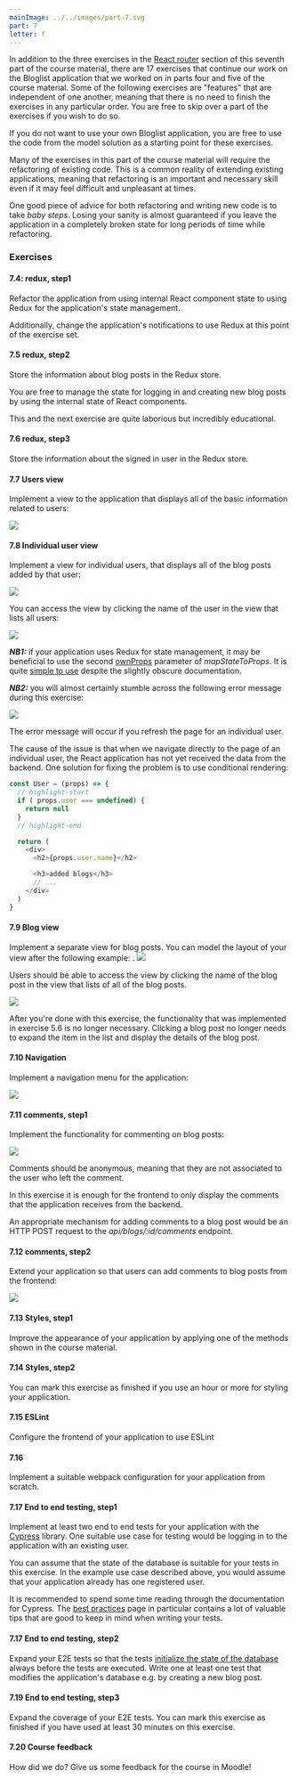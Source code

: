 ```yaml
---
mainImage: ../../images/part-7.svg
part: 7
letter: f
---
```


<div class="content">

<!-- Kurssin seitsemännessä osassa on luvun [React router](/osa7/react_router) kolmen tehtävän lisäksi 17 tehtävää, joissa jatketaan osissa 4 ja 5 tehtyä Bloglist-sovellusta.  Osa seuraavassa olevista tehtävistä on toisistaan riippumattomia "featureita", eli tehtäviä ei tarvitse tehdä järjestyksessä, voit jättää osan aivan hyvin toteuttamatta. -->
In addition to the three exercises in the [React router](/osa7/react_router) section of this seventh part of the course material, there are 17 exercises that continue our work on the Bloglist application that we worked on in parts four and five of the course material. Some of the following exercises are "features" that are independent of one another, meaning that there is no need to finish the exercises in any particular order. You are free to skip over a part of the exercises if you wish to do so.

<!-- Voit ottaa pohjaksi oman sovelluksesi sijaan myös mallivastauksen koodin. -->
If you do not want to use your own Bloglist application, you are free to use the code from the model solution as a starting point for these exercises. 

<!-- Useimmat tämän osan tehtävistä vaativat olemassaolevan koodin refaktoroimista. Tämä on tilanne käytännössä aina sovelluksia laajennettaessa, eli vaikka refaktorointi voi olla hankalaa ja ikävääkin, on kyseessä oleellinen taito. -->
Many of the exercises in this part of the course material will require the refactoring of existing code. This is a common reality of extending existing applications, meaning that refactoring is an important and necessary skill even if it may feel difficult and unpleasant at times.

<!-- Hyvä neuvo niin refaktorointiin kuin uudenkin koodin kirjoittamiseen on <i>pienissä askelissa eteneminen</i>, koodia ei kannata hajottaa totaalisesti refaktorointia tehdessä pitkäksi aikaa, se on käytännössä varma resepti hermojen menettämiseen. -->
One good piece of advice for both refactoring and writing new code is to take <i> baby steps</i>. Losing your sanity is almost guaranteed if you leave the application in a completely broken state for long periods of time while refactoring.

</div>

<div class="tasks">

<!-- ### Tehtäviä -->
### Exercises

#### 7.4: redux, step1

<!-- Siirry käyttämään React-komponenttien tilan sijaan Reduxia sovelluksen tilan hallintaan. -->
Refactor the application from using internal React component state to using Redux for the application's state management.

<!-- Muuta tässä tehtävässä notifikaatio käyttämään Reduxia. -->
Additionally, change the application's notifications to use Redux at this point of the exercise set.

#### 7.5 redux, step2

<!-- Siirrä blogien tietojen talletus Reduxiin. -->
Store the information about blog posts in the Redux store.

<!-- Kirjautumisen ja uuden blogin luomisen lomakkeiden tilaa voit halutessasi hallita edelleen Reactin tilan avulla.  -->
You are free to manage the state for logging in and creating new blog posts by using the internal state of React components.

<!-- Tämä ja seuraava osa ovat kohtuullisen työläitä, mutta erittäin opettavaisia. -->
This and the next exercise are quite laborious but incredibly educational.

#### 7.6 redux, step3

<!-- Siirrä myös kirjautuneen käyttäjän tietojen talletus Reduxiin. -->
Store the information about the signed in user in the Redux store.

<!-- #### 7.7 käyttäjien näkymä -->
#### 7.7 Users view

<!-- Tee sovellukseen näkymä, joka näyttää kaikkiin käyttäjiin liittyvät perustietot: -->
Implement a view to the application that displays all of the basic information related to users:

![](../images/7/41.png)

<!-- #### 7.8 yksittäisen käyttäjän näkymä -->
#### 7.8 Individual user view

<!-- Tee sovellukseen yksittäisen käyttäjän näkymä, jolta selviää mm. käyttäjän lisäämät blogit -->
Implement a view for individual users, that displays all of the blog posts added by that user:

![](../images/7/44.png)

<!-- Näkymään päästään klikkaamalla nimeä kaikkien käyttäjien näkymästä -->
You can access the view by clicking the name of the user in the view that lists all users:

![](../images/7/43.png)

<!-- <i>**Huom1:**</i> jos sovelluksesi käyttää tilanhallintaan Reduxia, saattaa tässä tehtävässä olla hyödyksi käyttää funktion _mapStateToProps_ toista parametria [ownPropsia](https://react-redux.js.org/api/connect#mapstatetoprops-state-ownprops-object), joka on dokumentaation hienoisesta kryptisyydestä huolimatta aika [helppokäyttöinen](https://stackoverflow.com/questions/41198842/what-is-the-use-of-the-ownprops-arg-in-mapstatetoprops-and-mapdispatchtoprops). -->
<i>**NB1:**</i> if your application uses Redux for state management, it may be beneficial to use the second [ownProps](https://react-redux.js.org/api/connect#mapstatetoprops-state-ownprops-object) parameter of _mapStateToProps_. It is quite [simple to use](https://stackoverflow.com/questions/41198842/what-is-the-use-of-the-ownprops-arg-in-mapstatetoprops-and-mapdispatchtoprops) despite the slightly obscure documentation.

<!-- <i>**Huom2:**</i> törmäät tätä tehtävää tehdessäsi lähes varmasti seuraavaan virheeseen -->
<i>**NB2:**</i> you will almost certainly stumble across the following error message during this exercise:

![](../images/7/42a.png)

<!-- vika ilmenee jos uudelleenlataat sivun ollessasi yksittäisen käyttäjän sivulla.  -->
The error message will occur if you refresh the page for an individual user.

<!-- Vian syynä on se, että jos mennään suoraan jonkin käyttäjän sivulle, eivät käyttäjien tiedot ole vielä ehtineet palvelimelta React-sovellukseen. Ongelman voi kiertää ehdollisella renderöinnillä esim. seuraavasti: -->
The cause of the issue is that when we navigate directly to the page of an individual user, the React application has not yet received the data from the backend. One solution for fixing the problem is to use conditional rendering:

```js
const User = (props) => {
  // highlight-start
  if ( props.user === undefined) { 
    return null
  }
  // highlight-end

  return (
    <div>
      <h2>{props.user.name}</h2>

      <h3>added blogs</h3>
      // ...
    </div>
  )
}
```

<!-- #### 7.9 blogin näkymä -->
#### 7.9 Blog view

<!-- Toteuta sovellukseen oma näkymä yksittäisille blogeille. Näkymä voi näyttää seuraavalta -->
Implement a separate view for blog posts. You can model the layout of your view after the following example:
.
![](../images/7/45.png)

<!-- Näkymään päästään klikkaamalla blogin nimeä kaikkien blogien näkymästä -->
Users should be able to access the view by clicking the name of the blog post in the view that lists of all of the blog posts.

![](../images/7/46.png)

<!-- Tämän tehtävän jälkeen tehtävässä 5.6 toteutettua toiminnallisuutta ei enää tarvita, eli kaikkien blogien näkymässä yksittäisten blogien detaljien ei enää tarvitse avautua klikattaessa. -->
After you're done with this exercise, the functionality that was implemented in exercise 5.6 is no longer necessary. Clicking a blog post no longer needs to expand the item in the list and display the details of the blog post.

<!-- #### 7.10 navigointi -->
#### 7.10 Navigation

<!-- Tee sovellukseen navigaatiomenu -->
Implement a navigation menu for the application:

![](../images/7/47.png)

<!-- #### 7.11 kommentit, step1 -->
#### 7.11 comments, step1

<!-- Tee sovellukseen mahdollisuus blogien kommentointiin: -->
Implement the functionality for commenting on blog posts:

![](../images/7/48.png)

<!-- Kommentit ovat anonyymejä, eli ne eivät liity järjestelmän käyttäjiin. -->
Comments should be anonymous, meaning that they are not associated to the user who left the comment.

<!-- Tässä tehtävässä riittää, että frontend osaa näyttää blogilla olevat backendin kautta lisätyt kommentit. -->
In this exercise it is enough for the frontend to only display the comments that the application receives from the backend.

<!-- Sopiva rajapinta kommentin luomiseen on osoitteeseen <i>api/blogs/:id/comments</i> tapahtuva HTTP POST -pyyntö. -->
An appropriate mechanism for adding comments to a blog post would be an HTTP POST request to the <i>api/blogs/:id/comments</i> endpoint.

<!-- #### 7.12 kommentit, step2 -->
#### 7.12 comments, step2

<!-- Laajenna sovellusta siten, että kommentointi onnistuu frontendista käsin: -->
Extend your application so that users can add comments to blog posts from the frontend:

![](../images/7/49.png)

<!-- #### 7.13 tyylit, step1 -->
#### 7.13 Styles, step1

<!-- Tee sovelluksesi ulkoasusta tyylikkäämpi jotain kurssilla esiteltyä tapaa käyttäen -->
Improve the appearance of your application by applying one of the methods shown in the course material.

<!-- #### 7.14 tyylit, step2 -->
#### 7.14 Styles, step2

<!-- Jos käytät tyylien lisäämiseen noin tunnin aikaa, merkkaa myös tämä tehtävä tehdyksi. -->
You can mark this exercise as finished if you use an hour or more for styling your application.

<!-- #### 7.15 ESLint -->
#### 7.15 ESLint

<!-- Konfiguroi frontend käyttämään ESLintiä -->
Configure the frontend of your application to use ESLint

<!-- #### 7.16 Webpack -->
#### 7.16 

<!-- Tee sovellukselle sopiva webpack-konfiguraatio -->
Implement a suitable webpack configuration for your application from scratch.

<!-- #### 7.17 End to end -testaus, step1 -->
#### 7.17 End to end testing, step1

<!-- Tee sovellukselle ainakin kaksi E2E-testiä [Cypress-kirjaston](/osa7/luokkakomponentit_e_2_e_testaus#sovelluksen-end-to-end-testaus) avulla. Sopiva testattava asia on esim. käyttäjän kirjautuminen sovellukseen. -->
Implement at least two end to end tests for your application with the [Cypress](/osa7/luokkakomponentit_e_2_e_testaus#sovelluksen-end-to-end-testaus) library. One suitable use case for testing would be logging in to the application with an existing user.

<!-- Tämän tehtävän testeissä voit olettaa, että tietokannan tila on testien kannalta sopiva, eli että tietokannassa on olemassa ainakin yksi käyttäjä.  -->
You can assume that the state of the database is suitable for your tests in this exercise. In the example use case described above, you would assume that your application already has one registered user.

<!-- Kannattanee käyttää hetki aikaa Cypressin dokumentaation silmäilemiseen, erityisesti [best practices](https://docs.cypress.io/guides/references/best-practices.html) sisältää monia asioita, joita on hyvä pitää mielessä testejä kirjoittaessa. -->
It is recommended to spend some time reading through the documentation for Cypress. The [best practices](https://docs.cypress.io/guides/references/best-practices.html) page in particular contains a lot of valuable tips that are good to keep in mind when writing your tests.

<!-- #### 7.18 End to end -testaus, step2 -->
#### 7.17 End to end testing, step2

<!-- Laajenna E2E-testejä siten, että testit [alustavat tietokannan](/osa7/luokkakomponentit_e_2_e_testaus#tietokannan-tilan-kontrollointi) aina ennen testien suorittamista. Tee myös ainakin yksi testi, joka muokkaa sovelluksen tietokantaa, esim. lisää sovellukseen blogin. -->
Expand your E2E tests so that the tests [initialize the state of the database](/osa7/luokkakomponentit_e_2_e_testaus#tietokannan-tilan-kontrollointi) always before the tests are executed. Write one at least one test that modifies the application's database e.g. by creating a new blog post.

<!-- #### 7.19 End to end -testaus, step3 -->
#### 7.19 End to end testing, step3

<!-- Laajenna vielä E2E-testejäsi. Voit merkitä tehtävän, jos käytät laajentamiseen vähintään 30 minuuttia aikaa. -->
Expand the coverage of your E2E tests. You can mark this exercise as finished if you have used at least 30 minutes on this exercise.

<!-- #### 7.20 Kurssipalaute -->
#### 7.20 Course feedback

<!-- Anna kurssille palautetta Moodlessa. -->
How did we do? Give us some feedback for the course in Moodle!

</div>
